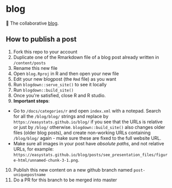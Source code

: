# blog
:mega: The collaborative [blog](https://easystats.github.io/blog/).



## How to publish a post

1. Fork this repo to your account
2. Duplicate one of the Rmarkdown file of a blog post already written in `/content/posts`
3. Rename this new file
4. Open `blog.Rproj` in R and then open your new file
5. Edit your new blogpost (the `Rmd` file) as you want
6. Run `blogdown::serve_site()` to see it locally
7. Run `blogdown::build_site()`
8. Once  you're satisfied, close R and R studio.
9. **Important steps**:
  - Go to `/docs/categories/r` and open `index.xml` with a notepad. Search for all the `/blog/blog/` strings and replace by `https://easystats.github.io/blog/` if you see that the URLs is relative or just by `/blog/` otherwise. `blogdown::build_site()` also changes older files (older blog posts), and create non-working URLs containing `/blog/blog/` again - make sure these are fixed to the full website URL.
  - Make sure all images in your post have _absolute paths_, and not relative URLs, for example: `https://easystats.github.io/blog/posts/see_presentation_files/figure-html/unnamed-chunk-3-1.png`.
10. Publish this new content on a new github branch named `post-uniquepostname`
11. Do a PR for this branch to be merged into master
